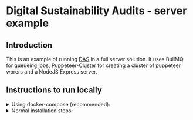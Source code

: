 # Digital Sustainability Audits - server example


## Introduction
This is an example of running [DAS](https://github.com/digital-audits/sustainability) in a full server solution.
It uses BullMQ for queueing jobs, Puppeteer-Cluster for creating a cluster of puppeteer worers and a NodeJS Express server. 

## Instructions to run locally

<details><summary>Using docker-compose (recommended):</summary>
1. Git clone the master branch <br/>
2. Run `docker-compose up -d` <br/>

- Audit any URL with a POST request at localhost/service/add including a JSON body param `url` containing the corresponding URL to audit.

```sh
curl -d "url=https://www.example.org" http://localhost/service/add
```

</details>
<details><summary>Normal installation steps:</summary>
1. Git clone the master branch <br/>
2. If you don't have already, install `yarn` globally with: `npm i -g yarn` <br/>
3. Run `yarn` on the local folder <br/>
4. Redis is needed. Download the library [from source](https://redis.io/topics/quickstart) or docker it. Make sure it is running on the port number 6379 <br/>
5. Run the script `yarn dev`, which will launch the server listening at localhost:7200 <br/>

- Audit any URL with a POST request at /service/add including a JSON body param `url` containing the corresponding URL to audit.

```sh
curl -d "url=https://www.example.org" http://localhost:7200/service/add
```

Feel free to change the configuration at /src/config to suit your needs.

</details>
